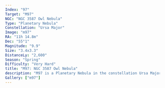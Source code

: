 ```yaml
---
Index: "97"
Target: "M97"
NGC: "NGC 3587 Owl Nebula"
Type: "Planetary Nebula"
Constellation: "Ursa Major"
Image: "m97"
RA: "11h 14.8m"
Dec: "55°1"
Magnitude: "9.9"
Size: "3.4x3.3"
DistanceLy: "2,600"
Season: "Spring"
Difficulty: "Very Hard"
title: "M97: NGC 3587 Owl Nebula"
description: "M97 is a Planetary Nebula in the constellation Ursa Major."
Gallery: ["m97"]
---
```

